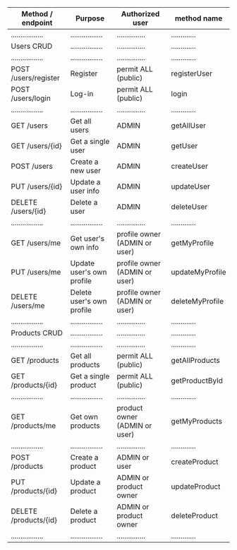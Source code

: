 | Method / endpoint     | Purpose                   | Authorized user               | method name     |
|-----------------------|---------------------------|-------------------------------|-----------------|
| .................     | .................         | ...............               | .............   |
| Users CRUD            | .................         | ...............               | .............   |
| .................     | .................         | ...............               | .............   |
| POST /users/register  | Register                  | permit ALL (public)           | registerUser    |
| POST /users/login     | Log-in                    | permit ALL (public)           | login           |
| .................     | .................         | ...............               | .............   |
| GET /users            | Get all users             | ADMIN                         | getAllUser      |
| GET /users/{id}       | Get a single user         | ADMIN                         | getUser         |
| POST /users           | Create a new user         | ADMIN                         | createUser      |
| PUT /users/{id}       | Update a user info        | ADMIN                         | updateUser      |
| DELETE /users/{id}    | Delete a user             | ADMIN                         | deleteUser      |
| .................     | .................         | ...............               | .............   |
| GET /users/me         | Get user's own info       | profile owner (ADMIN or user) | getMyProfile    |
| PUT /users/me         | Update user's own profile | profile owner (ADMIN or user) | updateMyProfile |
| DELETE /users/me      | Delete user's own profile | profile owner (ADMIN or user) | deleteMyProfile |
| .................     | .................         | ...............               | .............   |
| Products CRUD         | .................         | ...............               | .............   |
| .................     | .................         | ...............               | .............   |
| GET /products         | Get all products          | permit ALL (public)           | getAllProducts  |
| GET /products/{id}    | Get a single product      | permit ALL (public)           | getProductById  |
| .................     | .................         | ...............               | .............   |
| GET /products/me      | Get own products          | product owner (ADMIN or user) | getMyProducts   |
| .................     | .................         | ...............               | .............   |
| POST /products        | Create a product          | ADMIN or user                 | createProduct   |
| PUT /products/{id}    | Update a product          | ADMIN or product owner        | updateProduct   |
| DELETE /products/{id} | Delete a product          | ADMIN or product owner        | deleteProduct   |
| .................     | .................         | ...............               | .............   |

